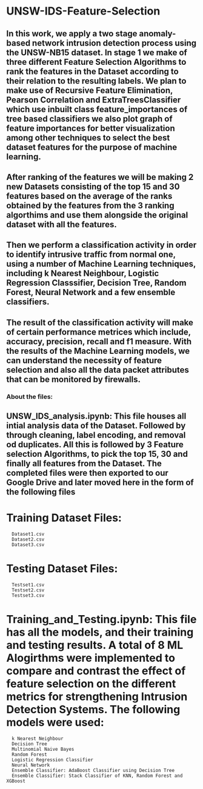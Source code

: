 # UNSW-IDS-Feature-Selection

## In this work, we apply a two stage anomaly-based network intrusion detection process using the UNSW-NB15 dataset. In stage 1 we make of three different Feature Selection Algorithms to rank the features in the Dataset according to their relation to the resulting labels. We plan to make use of Recursive Feature Elimination, Pearson Correlation and ExtraTreesClassifier which use inbuilt class feature_importances of tree based classifiers we also plot graph of feature importances for better visualization among other techniques to select the best dataset features for the purpose of machine learning.
## After ranking of the features we will be making 2 new Datasets consisting of the top 15 and 30 features based on the average of the ranks obtained by the features from the 3 ranking algorthims and use them alongside the original dataset with all the features. 
## Then we perform a classification activity in order to identify intrusive traffic from normal one, using a number of Machine Learning techniques, including k Nearest Neighbour, Logistic Regression Classsifier, Decision Tree, Random Forest, Neural Network and a few ensemble classifiers. 
## The result of the classification activity will make of certain performance metrices which include, accuracy, precision, recall and f1 measure. With the results of the Machine Learning models, we can understand the necessity of feature selection and also all the data packet attributes that can be monitored by firewalls.

### About the files:
## UNSW_IDS_analysis.ipynb: This file houses all intial analysis data of the Dataset. Followed by through cleaning, label encoding, and removal od duplicates. All this is followed by 3 Feature selection Algorithms, to pick the top 15, 30 and finally all features from the Dataset. The completed files were then exported to our Google Drive and later moved here in the form of the following files
# Training Dataset Files:
      Dataset1.csv
      Dataset2.csv
      Dataset3.csv
# Testing Dataset Files:
      Testset1.csv
      Testset2.csv
      Testset3.csv
      
# Training_and_Testing.ipynb: This file has all the models, and their training and testing results. A total of 8 ML Alogirthms were implemented to compare and contrast the effect of feature selection on the different metrics for strengthening Intrusion Detection Systems. The following models were used:
      k Nearest Neighbour
      Decision Tree
      Multinomial Naive Bayes
      Random Forest
      Logistic Regression Classifier 
      Neural Network
      Ensemble Classifier: AdaBoost Classifier using Decision Tree
      Ensemble Classifier: Stack Classifier of KNN, Random Forest and XGBoost
      
      
